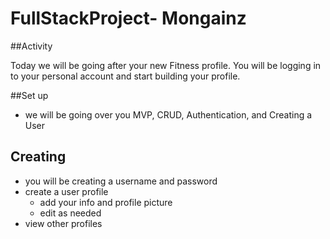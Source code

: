 # FullStackProject- Mongainz

##Activity

Today we will be going after your new Fitness profile. You will be logging in to your personal account and start building your profile.

##Set up
- we will be going over you MVP, CRUD, Authentication, and Creating a User

## Creating
- you will be creating a username and password
- create a user profile
  - add your info and profile picture
  - edit as needed
- view other profiles 
